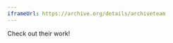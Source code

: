 ```yaml
---
iframeUrl: https://archive.org/details/archiveteam
---
```


<span class="hi">
Check out their work!
</span>
